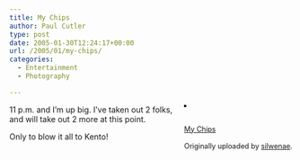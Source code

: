 ```yaml
---
title: My Chips
author: Paul Cutler
type: post
date: 2005-01-30T12:24:17+00:00
url: /2005/01/my-chips/
categories:
  - Entertainment
  - Photography

---
```

<div style="float: right; margin-left: 10px; margin-bottom: 10px;">
  <a href="http://www.flickr.com/photos/silwenae/3952655/" title="photo sharing"><img src="https://i2.wp.com/photos1.flickr.com/3952655_26db09bb0f_m.jpg?w=700" alt="" style="border: solid 2px #000000;" data-recalc-dims="1" /></a><br /> <br /> <span style="font-size: 0.9em; margin-top: 0px;"><br /> <a href="http://www.flickr.com/photos/silwenae/3952655/">My Chips</a><br /> <br /> Originally uploaded by <a href="http://www.flickr.com/people/silwenae/">silwenae</a>.<br /> </span>
</div>

11 p.m. and I&#8217;m up big. I&#8217;ve taken out 2 folks, and will take out 2 more at this point.

Only to blow it all to Kento!
  
<br clear="all" />